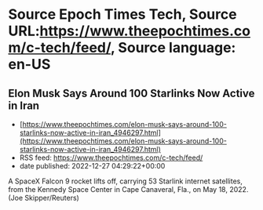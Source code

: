 # Source Epoch Times Tech, Source URL:https://www.theepochtimes.com/c-tech/feed/, Source language: en-US

## Elon Musk Says Around 100 Starlinks Now Active in Iran
 - [https://www.theepochtimes.com/elon-musk-says-around-100-starlinks-now-active-in-iran_4946297.html](https://www.theepochtimes.com/elon-musk-says-around-100-starlinks-now-active-in-iran_4946297.html)
 - RSS feed: https://www.theepochtimes.com/c-tech/feed/
 - date published: 2022-12-27 04:29:22+00:00

A SpaceX Falcon 9 rocket lifts off, carrying 53 Starlink internet satellites, from the Kennedy Space Center in Cape Canaveral, Fla., on May 18, 2022. (Joe Skipper/Reuters)
